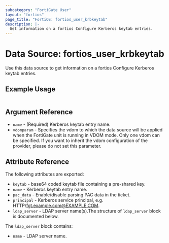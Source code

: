 ```yaml
---
subcategory: "FortiGate User"
layout: "fortios"
page_title: "FortiOS: fortios_user_krbkeytab"
description: |-
  Get information on a fortios Configure Kerberos keytab entries.
---
```


# Data Source: fortios_user_krbkeytab
Use this data source to get information on a fortios Configure Kerberos keytab entries.


## Example Usage

```hcl

```

## Argument Reference

* `name` - (Required) Kerberos keytab entry name.
* `vdomparam` - Specifies the vdom to which the data source will be applied when the FortiGate unit is running in VDOM mode. Only one vdom can be specified. If you want to inherit the vdom configuration of the provider, please do not set this parameter.

## Attribute Reference

The following attributes are exported:

* `keytab` - base64 coded keytab file containing a pre-shared key.
* `name` - Kerberos keytab entry name.
* `pac_data` - Enable/disable parsing PAC data in the ticket.
* `principal` - Kerberos service principal, e.g. HTTP/fgt.example.com@EXAMPLE.COM.
* `ldap_server` - LDAP server name(s).The structure of `ldap_server` block is documented below.

The `ldap_server` block contains:

* `name` - LDAP server name.

